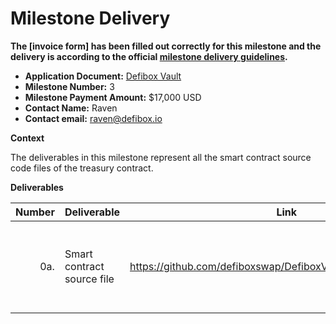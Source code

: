 # Milestone Delivery

**The [invoice form] has been filled out correctly for this milestone and the delivery is according to the official [milestone delivery guidelines](https://github.com/eosnetworkfoundation/grant-framework/blob/master/docs/milestone-deliverables-guidelines.md).**

* **Application Document:** [Defibox Vault](https://github.com/eosnetworkfoundation/grant-framework/blob/main/applications/Defibox_vault.md)
* **Milestone Number:** 3
* **Milestone Payment Amount:** $17,000 USD
* **Contact Name:** Raven
* **Contact email:** raven@defibox.io

**Context**

The deliverables in this milestone represent all the smart contract source code files of the treasury contract.

**Deliverables**

| Number | Deliverable                  | Link                                                                              | Notes                                                                                               |
| -----: | ---------------------------- | -------------------------------------------------------------------------------   | --------------------------------------------------------------------------------------------------- |
| 0a.    | Smart contract source file   | https://github.com/defiboxswap/DefiboxVault/blob/main/contracts                   | Contains all source file codes of smart contracts                                                   |

